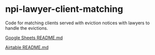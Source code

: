# npi-lawyer-client-matching

Code for matching clients served with eviction notices with lawyers to handle the evictions.

[Google Sheets README.md](google-sheets/README.md)

[Airtable README.md](airtable/README.md)
